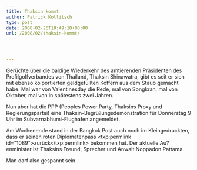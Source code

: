 ```yaml
---
title: Thaksin kommt
author: Patrick Kollitsch
type: post
date: 2008-02-26T10:49:18+00:00
url: /2008/02/thaksin-kommt/




---
```

Gerüchte über die baldige Wiederkehr des amtierenden Präsidenten des Profilgolfverbandes von Thailand, Thaksin Shinawatra, gibt es seit er sich mit ebenso kolportierten geldgefüllten Koffern aus dem Staub gemacht habe. Mal war von Valentinesday die Rede, mal von Songkran, mal von Oktober, mal von in sp&auml;testens zwei Jahren.

Nun aber hat die <span class="caps">PPP</span> (Peoples Power Party, Thaksins Proxy und Regierungspartei) eine Thaksin-Begrü?ungsdemonstration für Donnerstag 9 Uhr im Subvarnabhumi-Flughafen angemeldet. 

Am Wochenende stand in der Bangkok Post auch noch im Kleingedruckten, dass er seinen roten Diplomatenpass <txp:permlink id="1089">zurück</txp:permlink> bekommen hat. Der aktuelle Au?enminister ist Thaksins Freund, Sprecher und Anwalt Noppadon Pattama.

Man darf also gespannt sein.